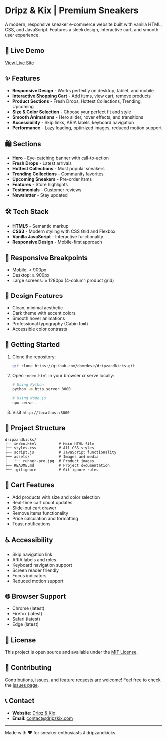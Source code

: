# Dripz & Kix | Premium Sneakers

A modern, responsive sneaker e-commerce website built with vanilla HTML, CSS, and JavaScript. Features a sleek design, interactive cart, and smooth user experience.

## 🚀 Live Demo

[View Live Site](https://domedeve.github.io/dripzandkicks)

## ✨ Features

- **Responsive Design** - Works perfectly on desktop, tablet, and mobile
- **Interactive Shopping Cart** - Add items, view cart, remove products
- **Product Sections** - Fresh Drops, Hottest Collections, Trending, Upcoming
- **Size & Color Selection** - Choose your perfect fit and style
- **Smooth Animations** - Hero slider, hover effects, and transitions
- **Accessibility** - Skip links, ARIA labels, keyboard navigation
- **Performance** - Lazy loading, optimized images, reduced motion support

## 🛍️ Sections

- **Hero** - Eye-catching banner with call-to-action
- **Fresh Drops** - Latest arrivals
- **Hottest Collections** - Most popular sneakers
- **Trending Collections** - Community favorites
- **Upcoming Sneakers** - Pre-order items
- **Features** - Store highlights
- **Testimonials** - Customer reviews
- **Newsletter** - Stay updated

## 🛠️ Tech Stack

- **HTML5** - Semantic markup
- **CSS3** - Modern styling with CSS Grid and Flexbox
- **Vanilla JavaScript** - Interactive functionality
- **Responsive Design** - Mobile-first approach

## 📱 Responsive Breakpoints

- Mobile: < 900px
- Desktop: ≥ 900px
- Large screens: ≥ 1280px (4-column product grid)

## 🎨 Design Features

- Clean, minimal aesthetic
- Dark theme with accent colors
- Smooth hover animations
- Professional typography (Cabin font)
- Accessible color contrasts

## 🚀 Getting Started

1. Clone the repository:
   ```bash
   git clone https://github.com/domedeve/dripzandkicks.git
   ```

2. Open `index.html` in your browser or serve locally:
   ```bash
   # Using Python
   python -m http.server 8000
   
   # Using Node.js
   npx serve .
   ```

3. Visit `http://localhost:8000`

## 📁 Project Structure

```
dripzandkicks/
├── index.html          # Main HTML file
├── styles.css          # All CSS styles
├── script.js           # JavaScript functionality
├── assets/             # Images and media
│   └── runner-pro.jpg  # Product images
├── README.md           # Project documentation
└── .gitignore          # Git ignore rules
```

## 🛒 Cart Features

- Add products with size and color selection
- Real-time cart count updates
- Slide-out cart drawer
- Remove items functionality
- Price calculation and formatting
- Toast notifications

## ♿ Accessibility

- Skip navigation link
- ARIA labels and roles
- Keyboard navigation support
- Screen reader friendly
- Focus indicators
- Reduced motion support

## 🌐 Browser Support

- Chrome (latest)
- Firefox (latest)
- Safari (latest)
- Edge (latest)

## 📄 License

This project is open source and available under the [MIT License](LICENSE).

## 🤝 Contributing

Contributions, issues, and feature requests are welcome! Feel free to check the [issues page](../../issues).

## 📞 Contact

- **Website**: [Dripz & Kix](https://domedeve.github.io/dripzandkicks)
- **Email**: contact@dripzkix.com

---

Made with ❤️ for sneaker enthusiasts
#   d r i p z a n d k i c k s  
 